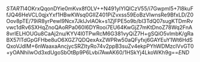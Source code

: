 $START$l4OKrxQqonDYie0mKvx8fOLV++N491ylYlQlCzV55/i7Gwpml5+7l8kuFfJQ46HeVCL0qjxYxf1HBwKWsq0GIIZ401PiZvxss59EoBzVlwnsRe9BfxLD/Z0Oov8pTE/79iR8yrPewI9Ncx7JklJvIAOk+s1ZjFPE5o9b/bI3TdQ07sugKTDmRvvwc1dRv6SXHqZnoQAoRPa060l6DYRooi7EU64KwGjZ7mKtDnoZ78Wq2FnA8vrIELHOUGu8CaAj2nu/KYV4I0TPwRcM6G381vyQiZ7H+gSQiO5vlmbK/gRaBX57lTdGpGFHbe8uO6XGZ7QDQexAxZWPRw50aQFyfxj6GAYEuY1Wt6HdSQxoVJdIM+6nWaaxaAncjycSRZItyRo74v2ppB3suZv4ekpPYhWDMzclVvGT0+yOANhilwOd3xdUgoSbOtBp9P6Lvbi7AwAK60/1HSkYj4LkoWKh9g==$END$